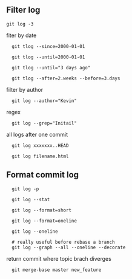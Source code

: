 ## Filter log
```
git log -3

```

fiter by date
```
  git tlog --since=2000-01-01

  git tlog --until=2000-01-01

  git tlog --until="3 days ago"

  git tlog --after=2.weeks --before=3.days
```

filter by author
```
  git log --author="Kevin"
```

regex
```
  git log --grep="Initail"
```

all logs after one commit 
```
  git log xxxxxxx..HEAD
```

```
  git log filename.html
```
## Format commit log
```
  git log -p

  git log --stat

  git log --format=short

  git log --format=oneline

  git log --oneline

  # really useful before rebase a branch
  git log --graph --all --oneline --decorate        
```

return commit where topic brach diverges
```
  git merge-base master new_feature
```